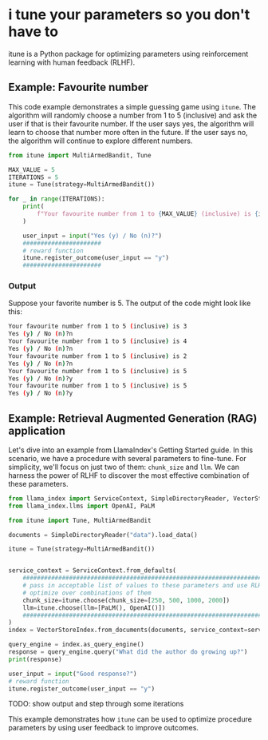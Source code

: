 # i tune your parameters so you don't have to

itune is a Python package for optimizing parameters using reinforcement learning with human feedback (RLHF).

## Example: Favourite number

This code example demonstrates a simple guessing game using `itune`. The algorithm will randomly choose a number from 1 to 5 (inclusive) and ask the user if that is their favourite number. If the user says yes, the algorithm will learn to choose that number more often in the future. If the user says no, the algorithm will continue to explore different numbers.

```Python
from itune import MultiArmedBandit, Tune

MAX_VALUE = 5
ITERATIONS = 5
itune = Tune(strategy=MultiArmedBandit())

for _ in range(ITERATIONS):
    print(
        f"Your favourite number from 1 to {MAX_VALUE} (inclusive) is {itune.choose(fav_num=list(range(1,5+1)))}"
    )

    user_input = input("Yes (y) / No (n)?")
    ######################
    # reward function
    itune.register_outcome(user_input == "y")
    ######################
```

### Output

Suppose your favorite number is 5. The output of the code might look like this:

```bash
Your favourite number from 1 to 5 (inclusive) is 3
Yes (y) / No (n)?n
Your favourite number from 1 to 5 (inclusive) is 4
Yes (y) / No (n)?n
Your favourite number from 1 to 5 (inclusive) is 2
Yes (y) / No (n)?n
Your favourite number from 1 to 5 (inclusive) is 5
Yes (y) / No (n)?y
Your favourite number from 1 to 5 (inclusive) is 5
Yes (y) / No (n)?y
```

## Example: Retrieval Augmented Generation (RAG) application

Let's dive into an example from LlamaIndex's Getting Started guide. In this scenario, we have a procedure with several parameters to fine-tune. For simplicity, we'll focus on just two of them: `chunk_size` and `llm`. We can harness the power of RLHF to discover the most effective combination of these parameters.

```Python
from llama_index import ServiceContext, SimpleDirectoryReader, VectorStoreIndex
from llama_index.llms import OpenAI, PaLM

from itune import Tune, MultiArmedBandit

documents = SimpleDirectoryReader("data").load_data()

itune = Tune(strategy=MultiArmedBandit())


service_context = ServiceContext.from_defaults(
    #######################################################################
    # pass in acceptable list of values to these parameters and use RLHF to
    # optimize over combinations of them
    chunk_size=itune.choose(chunk_size=[250, 500, 1000, 2000])
    llm=itune.choose(llm=[PaLM(), OpenAI()])
    #######################################################################
)
index = VectorStoreIndex.from_documents(documents, service_context=service_context)

query_engine = index.as_query_engine()
response = query_engine.query("What did the author do growing up?")
print(response)

user_input = input("Good response?")
# reward function
itune.register_outcome(user_input == "y")
```

TODO: show output and step through some iterations

This example demonstrates how `itune` can be used to optimize procedure parameters by using user feedback to improve outcomes.

